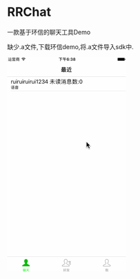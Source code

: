 # RRChat
一款基于环信的聊天工具Demo

缺少.a文件,下载环信demo,将.a文件导入sdk中.

![环信图片](https://github.com/Rochester-Ting/Picture/blob/master/wwwwjjj.gif)

